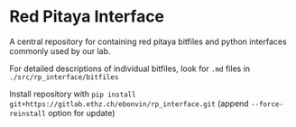 # Red Pitaya Interface 

A central repository for containing red pitaya bitfiles and python interfaces commonly used by our lab.

For detailed descriptions of individual bitfiles, look for `.md` files in `./src/rp_interface/bitfiles`

Install repository with `pip install git+https://gitlab.ethz.ch/ebonvin/rp_interface.git` (append `--force-reinstall` option for update)